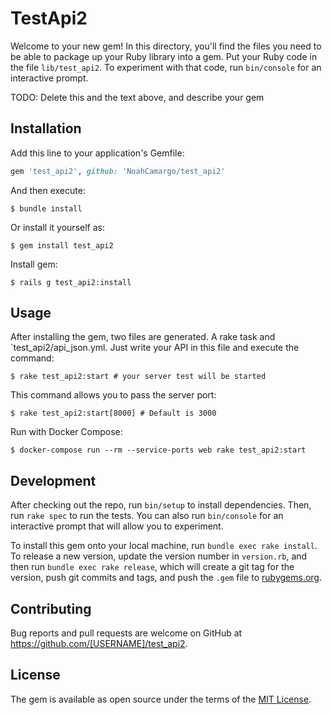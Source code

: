 # TestApi2

Welcome to your new gem! In this directory, you'll find the files you need to be able to package up your Ruby library into a gem. Put your Ruby code in the file `lib/test_api2`. To experiment with that code, run `bin/console` for an interactive prompt.

TODO: Delete this and the text above, and describe your gem

## Installation

Add this line to your application's Gemfile:

```ruby
gem 'test_api2', github: 'NoahCamargo/test_api2'
```

And then execute:

    $ bundle install

Or install it yourself as:

    $ gem install test_api2

Install gem:

    $ rails g test_api2:install

## Usage

After installing the gem, two files are generated. A rake task and `test_api2/api_json.yml. Just write your API in this file and execute the command:

    $ rake test_api2:start # your server test will be started
This command allows you to pass the server port:

    $ rake test_api2:start[8000] # Default is 3000

Run with Docker Compose:

    $ docker-compose run --rm --service-ports web rake test_api2:start

## Development

After checking out the repo, run `bin/setup` to install dependencies. Then, run `rake spec` to run the tests. You can also run `bin/console` for an interactive prompt that will allow you to experiment.

To install this gem onto your local machine, run `bundle exec rake install`. To release a new version, update the version number in `version.rb`, and then run `bundle exec rake release`, which will create a git tag for the version, push git commits and tags, and push the `.gem` file to [rubygems.org](https://rubygems.org).

## Contributing

Bug reports and pull requests are welcome on GitHub at https://github.com/[USERNAME]/test_api2.


## License

The gem is available as open source under the terms of the [MIT License](https://opensource.org/licenses/MIT).
